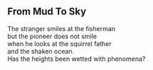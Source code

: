 From Mud To Sky
---------------
The stranger smiles at the fisherman  
but the pioneer does not smile  
when he looks at the squirrel father  
and the shaken ocean.  
Has the heights been wetted with phenomena?  
